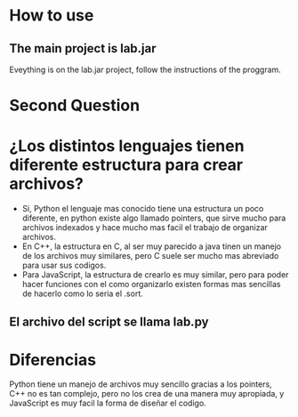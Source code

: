# How to use 

## The main project is lab.jar

Eveything is on the lab.jar project, follow the instructions of the proggram.

# Second Question

# ¿Los distintos lenguajes tienen diferente estructura para crear archivos?
  - Si, Python el lenguaje mas conocido tiene una estructura un poco diferente, en python existe algo llamado pointers, que sirve mucho para archivos indexados y hace mucho mas facil el trabajo de organizar archivos.
  - En C++, la estructura en C, al ser muy parecido a java tinen un manejo de los archivos muy similares, pero C suele ser mucho mas abreviado para usar sus codigos.
  - Para JavaScript, la estructura de crearlo es muy similar, pero para poder hacer funciones con el como organizarlo existen formas mas sencillas de hacerlo como lo seria el .sort.
## El archivo del script se llama lab.py
# Diferencias
  Python tiene un manejo de archivos muy sencillo gracias a los pointers, C++ no es tan complejo, pero no los crea de una manera muy apropiada, y JavaScript es muy facil la forma de diseñar el codigo.
